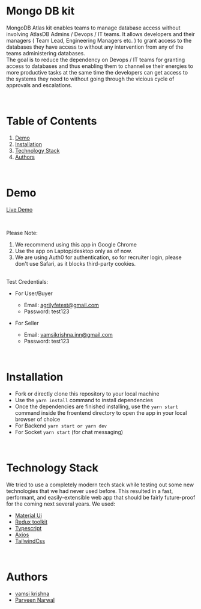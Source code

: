 

# Mongo DB kit
MongoDB Atlas kit enables teams to manage database access without involving AtlasDB Admins / Devops / IT teams. It allows developers and their managers ( Team Lead, Engineering Managers etc. ) to grant access to the databases they have access to without any intervention from any of the teams administering databases.
<br/>
The goal is to reduce the dependency on Devops / IT teams for granting access to databases and thus enabling them to channelise their energies to more productive tasks at the same time the developers can get access to the systems they need to without going through the vicious cycle of approvals and escalations.

<br/>

# Table of Contents

1. [Demo](#demo)
2. [Installation](#installation)
3. [Technology Stack](#technology-stack)
4. [Authors](#authors)
<br/>

# Demo

[Live Demo](https://agri-front.vercel.app/)

<br/>

Please Note:

1. We recommend using this app in Google Chrome
2. Use the app on Laptop/desktop only as of now.
3. We are using Auth0 for authentication, so for recruiter login, please don't use Safari, as it blocks third-party cookies.

<br/>
Test Credentials:

- For User/Buyer
  - Email: agrilyfetest@gmail.com
  - Password: test123

- For Seller
  - Email: vamsikrishna.inn@gmail.com
  - Password: test123

<br/>

# Installation

- Fork or directly clone this repository to your local machine
- Use the `yarn install` command to install dependencies
- Once the dependencies are finished installing, use the `yarn start` command inside the froentend directory to open the app in your local browser of choice
- For Backend `yarn start or yarn dev`
- For Socket `yarn start` (for chat messaging)


<br/>

# Technology Stack

We tried to use a completely modern tech stack while testing out some new technologies that we had never used before. This resulted in a fast, performant, and easily-extensible web app that should be fairly future-proof for the coming next several years. We used:

- [Material Ui](https://mui.com/)
- [Redux toolkit](https://redux-toolkit.js.org/)
- [Typescript](https://www.typescriptlang.org/)
- [Axios](https://axios-http.com/docs/intro)
- [TailwindCss](https://tailwindcss.com/)

<br/>

# Authors

- [vamsi krishna](https://github.com/vamsilearner)
- [Parveen Narwal](https://github.com/PraveenNarwal/)

<br/>
